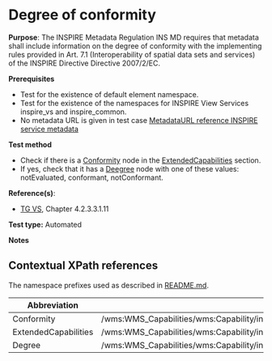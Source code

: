 # Degree of conformity

**Purpose**: The INSPIRE Metadata Regulation INS MD requires that metadata shall include information on the degree of conformity with the implementing rules provided in Art. 7.1 (Interoperability of spatial data sets and services) of the INSPIRE Directive Directive 2007/2/EC.

**Prerequisites**

* Test for the existence of default element namespace.
* Test for the existence of the namespaces for INSPIRE View Services inspire_vs and inspire_common.
* No metadata URL is given in test case [MetadataURL reference INSPIRE service metadata](metadataurl-reference-inspire-service-metadata.md)

**Test method**

* Check if there is a [Conformity](#Conformity) node in the [ExtendedCapabilities](#ExtendedCapabilities) section.
* If yes, check that it has a [Deegree](#Degree) node with one of these values: notEvaluated, conformant, notConformant.


**Reference(s)**:
* [TG VS](README.md#ref_TG_VS), Chapter 4.2.3.3.1.11

**Test type:** Automated

**Notes**

## Contextual XPath references

The namespace prefixes used as described in [README.md](README.md#namespaces).

Abbreviation                                               |  XPath expression
---------------------------------------------------------- | -------------------------------------------------------------------------
Conformity <a name="Conformity"></a> | /wms:WMS_Capabilities/wms:Capability/inspire_vs:ExtendedCapabilities/inspire_common:Conformity
ExtendedCapabilities <a name="ExtendedCapabilities"></a> | /wms:WMS_Capabilities/wms:Capability/inspire_vs:ExtendedCapabilities
Degree <a name="Degree"></a> | /wms:WMS_Capabilities/wms:Capability/inspire_vs:ExtendedCapabilities/inspire_common:Conformity/inspire_common:Degree
